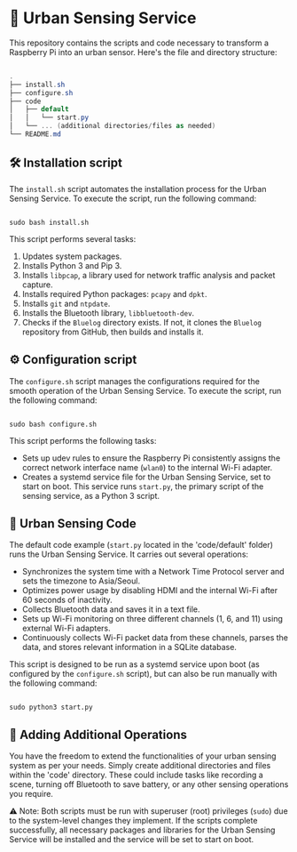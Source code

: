 # 📡 Urban Sensing Service

This repository contains the scripts and code necessary to transform a Raspberry Pi into an urban sensor. Here's the file and directory structure:

```csharp

.
├── install.sh
├── configure.sh
├── code
│   ├── default
│   │   └── start.py
│   └── ... (additional directories/files as needed)
└── README.md
```


## 🛠️ Installation script

The `install.sh` script automates the installation process for the Urban Sensing Service. To execute the script, run the following command:

```

sudo bash install.sh
```



This script performs several tasks:
1. Updates system packages.
2. Installs Python 3 and Pip 3. 
3. Installs `libpcap`, a library used for network traffic analysis and packet capture. 
4. Installs required Python packages: `pcapy` and `dpkt`. 
5. Installs `git` and `ntpdate`. 
6. Installs the Bluetooth library, `libbluetooth-dev`. 
7. Checks if the `Bluelog` directory exists. If not, it clones the `Bluelog` repository from GitHub, then builds and installs it.
## ⚙️ Configuration script

The `configure.sh` script manages the configurations required for the smooth operation of the Urban Sensing Service. To execute the script, run the following command:

```

sudo bash configure.sh
```



This script performs the following tasks: 
- Sets up udev rules to ensure the Raspberry Pi consistently assigns the correct network interface name (`wlan0`) to the internal Wi-Fi adapter. 
- Creates a systemd service file for the Urban Sensing Service, set to start on boot. This service runs `start.py`, the primary script of the sensing service, as a Python 3 script.

## 🚀 Urban Sensing Code

The default code example (`start.py` located in the 'code/default' folder) runs the Urban Sensing Service. It carries out several operations:
- Synchronizes the system time with a Network Time Protocol server and sets the timezone to Asia/Seoul.
- Optimizes power usage by disabling HDMI and the internal Wi-Fi after 60 seconds of inactivity.
- Collects Bluetooth data and saves it in a text file.
- Sets up Wi-Fi monitoring on three different channels (1, 6, and 11) using external Wi-Fi adapters.
- Continuously collects Wi-Fi packet data from these channels, parses the data, and stores relevant information in a SQLite database.

This script is designed to be run as a systemd service upon boot (as configured by the `configure.sh` script), but can also be run manually with the following command:

```

sudo python3 start.py
```


## 📁 Adding Additional Operations

You have the freedom to extend the functionalities of your urban sensing system as per your needs. Simply create additional directories and files within the 'code' directory. These could include tasks like recording a scene, turning off Bluetooth to save battery, or any other sensing operations you require.

⚠️ Note: Both scripts must be run with superuser (root) privileges (`sudo`) due to the system-level changes they implement. If the scripts complete successfully, all necessary packages and libraries for the Urban Sensing Service will be installed and the service will be set to start on boot.
